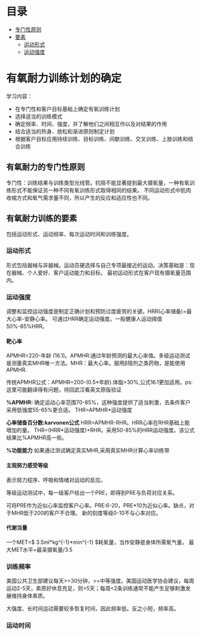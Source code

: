 # 目录
- [专门性原则](#有氧耐力的专门性原则)
- [要素](#有氧耐力训练的要素)
    - [运动形式](#运动形式)
    - [运动强度](#运动强度)

# 有氧耐力训练计划的确定

学习内容：
* 在专门性和客户目标基础上确定有氧训练计划
* 选择适当的训练模式
* 确定频率、时间、强度，并了解他们之间相互作以及对结果的作用
* 结合适当的热身、放松和渐进原则制定计划
* 根据客户目标应用持续训练、目标训练、间歇训练、交叉训练、上肢训练和结合训练

## 有氧耐力的专门性原则
专门性：训练结果与训练类型光线管。抗阻不能显著提到最大摄氧量，一种有氧训练形式不能保证另一种不同有氧训练形式取得相同的结果。
不同运动形式中肌肉收缩方式和氧气需求量不同，所以产生的反应和适应性也不同。

## 有氧耐力训练的要素
包括运动形式、运动频率、每次运动时间和训练强度。

### 运动形式
形式包括器械与非器械。运动员硬选择与自己专项最接近的运动。决策基础是：现在器械、个人爱好、客户运动能力和目标。
最初运动形式在客户现有摄氧量范围内。
### 运动强度
调整和监控运动强度是制定正确计划和预防过度疲劳的关键。HRR(心率储备)=最大心率-安静心率。
可通过HRR确定运动强度。一般健康人运动阈值50%-85%HRR。
#### 靶心率
APMHR=220-年龄 (16.1)。APMHR:通过年龄预测的最大心率值。多级运动测试是测量真实MHR唯一方法。MHR：最大心率。服用β阻剂之类药物，是能使用APMHR.

传统APMHR公式：APMHR=200-(0.5*年龄).体脂>30%,公式16.1更加适用。ps:这里可能翻译得有问题，待回武汉看英文原版验证

**%APMHR:** 确定运动心率范围70-85%，这种强度提供了适当刺激，去条件客户采用低强度55-65%更合适。
THR=APMHR*运动强度

**心率储备百分数:karvonen公式** HRR=APMHR-RHR。HRR心率在RHR基础上能增加的量。
THR=(HRR*运动强度)+RHR。采用50-85%的HRR运动强度。该公式结果比%APMHR高一些。

**%功能能力** 如果通过测试确定真实MHR,采用真实MHR计算心率训练带

#### 主观努力感受等级
表示努力程序、呼吸和情绪对运动的反应。

等级运动测试中，每一级客户给出一个PRE，即得到PRE与负荷对应关系。

可将PRE作为近似心率监控客户心率。PRE:6-20，PRE*10为近似心率。缺点，对于MHR低于200的客户不合理。
新的刻度等级0-10不与心率对应。

#### 代谢当量

一个MET=$ 3.5ml*kg^{-1}*min^{-1} $耗氧量，当作安静是身体所需氧气量。
最大MET水平=最呆摄氧量/3.5

### 训练频率

美国公共卫生部建议每天>=30分钟，>=中等强度。美国运动医学协会建议，每周运动2-5天，素质好休息充足，则>5天；每周<2条训练通常不能产生足够刺激发展维持身体素质。

大强度、长时间运动需要较多恢复时间，因此频率低。反之小短，频率高。

### 运动时间



